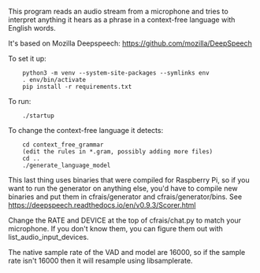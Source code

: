This program reads an audio stream from a microphone and tries
to interpret anything it hears as a phrase in a context-free
language with English words.

It's based on Mozilla Deepspeech: https://github.com/mozilla/DeepSpeech

To set it up:
```
    python3 -m venv --system-site-packages --symlinks env
    . env/bin/activate
    pip install -r requirements.txt
```

To run:
```
    ./startup
```

To change the context-free language it detects:
```
    cd context_free_grammar
    (edit the rules in *.gram, possibly adding more files)
    cd .. 
    ./generate_language_model
```
This last thing uses binaries that were compiled for Raspberry Pi, so if you want to run the generator on anything else, you'd have to compile new binaries and put them in cfrais/generator and cfrais/generator/bins.
See https://deepspeech.readthedocs.io/en/v0.9.3/Scorer.html

Change the RATE and DEVICE at the top of cfrais/chat.py to
match your microphone. If you don't know them, you can figure
them out with list_audio_input_devices.

The native sample rate
of the VAD and model are 16000, so if the sample rate isn't
16000 then it will resample using libsamplerate.

